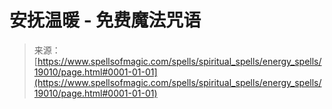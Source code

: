 <!--yml

类别: 未分类

日期: 2024-06-12 19:00:41

-->

# 安抚温暖 - 免费魔法咒语

> 来源：[https://www.spellsofmagic.com/spells/spiritual_spells/energy_spells/19010/page.html#0001-01-01](https://www.spellsofmagic.com/spells/spiritual_spells/energy_spells/19010/page.html#0001-01-01)
